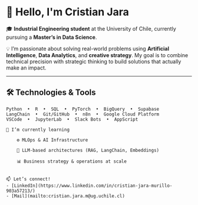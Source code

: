 # 👋 Hello, I'm Cristian Jara

🎓 **Industrial Engineering student** at the University of Chile, currently pursuing a **Master’s in Data Science**.

💡 I’m passionate about solving real-world problems using **Artificial Intelligence**, **Data Analytics**, and **creative strategy**. My goal is to combine technical precision with strategic thinking to build solutions that actually make an impact.
 

---

## 🛠️ Technologies & Tools

```text
Python  •  R  •  SQL  •  PyTorch  •  BigQuery  •  Supabase
LangChain  •  Git/GitHub  •  n8n  •  Google Cloud Platform
VSCode  •  JupyterLab  •  Slack Bots  •  AppScript

🌱 I’m currently learning

    ⚙️ MLOps & AI Infrastructure

    🤖 LLM-based architectures (RAG, LangChain, Embeddings)

    📊 Business strategy & operations at scale  


📫 Let’s connect!
- [LinkedIn](https://www.linkedin.com/in/cristian-jara-murillo-903a57213/)
- [Mail](mailto:cristian.jara.m@ug.uchile.cl)